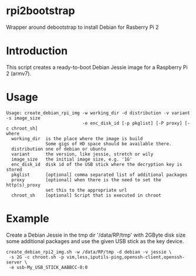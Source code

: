 # rpi2bootstrap
Wrapper around debootstrap to install Debian for Rasberry Pi 2

# Introduction
This script creates a ready-to-boot Debian Jessie image
for a Raspberry Pi 2 (armv7).

# Usage

    Usage: create_debian_rpi_img -w working_dir -d distribution -v variant -s image_size
                                 -e enc_disk_id [-p pkglist] [-P proxy] [-c chroot_sh]
    where
      working_dir  is the place where the image is build
                   Some gigs of HD space should be available there.
      distribution one of debian or ubuntu
      variant      the version, like jessie, stretch or wily
      image_size   the initial image size, e.g. '1G'
      enc_disk_id  disk id of the USB stick where the decryption key is stored
      pkglist      [optional] comma separated list of additional packages
      proxy        [optional] when there is the need to set the http(s)_proxy
                   set this to the appropriate url
      chroot_sh    [optional] Script that is executed in chroot

# Example

Create a Debian Jessie in the tmp dir '/data/RP/tmp' with 2GByte disk size
some additional packages and use the given USB stick as the key device.

    create_debian_rpi2_img.sh -w /data/RP/tmp -d debian -v jessie \
     -s 2G -c chroot.sh -p vim,less,iputils-ping,openssh-client,openssh-server \
     -e usb-My_USB_STICK_AABBCC-0:0

